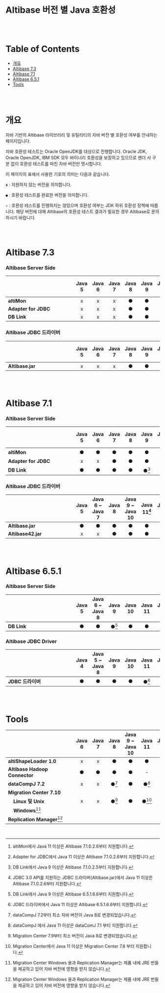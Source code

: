 # Altibase 버전 별 Java 호환성

<br/>

<br/>

# Table of Contents

- [개요](#개요)
- [Altibase 7.3](#altibase-73)
- [Altibase 7.1](#altibase-71)
- [Altibase 6.5.1](#altibase-651)
- [Tools](#tools)

<br/>

<br/>

# 개요

자바 기반의 Altibase 라이브러리 및 유틸리티의 자바 버전 별 호환성 여부를 안내하는 페이지입니다. 

자바 호환성 테스트는 Oracle OpenJDK를 대상으로 진행합니다. Oracle JDK, Oracle OpenJDK, IBM SDK 모두 바이너리 호환성을 보장하고 있으므로 벤더 사 구분 없이 호환성 테스트를 마친 자바 버전만 명시합니다.

이 페이지의 표에서 사용한 기호의 의미는 다음과 같습니다. 

**`x`** : 지원하지 않는 버전을 의미합니다.

`●` : 호환성 테스트를 완료한 버전을 의미합니다. 

**`-`** : 호환성 테스트를 진행하지는 않았으며 호환성 여부는 JDK 하위 호환성 정책에 따릅니다. 해당 버전에 대해 Altibase의 호환성 테스트 결과가 필요한 경우 Altibase로 문의하시기 바랍니다. 

<br/>

<br/>

# Altibase 7.3

### Altibase Server Side

| &nbsp;&nbsp;&nbsp;&nbsp;&nbsp;&nbsp;&nbsp;&nbsp;&nbsp;&nbsp;&nbsp;&nbsp;&nbsp;&nbsp;&nbsp;&nbsp;&nbsp;&nbsp;&nbsp;&nbsp;&nbsp;&nbsp;&nbsp;&nbsp;&nbsp;&nbsp;&nbsp;&nbsp;&nbsp;&nbsp;&nbsp;&nbsp;&nbsp;&nbsp;&nbsp;&nbsp;&nbsp;&nbsp;&nbsp;&nbsp;&nbsp;&nbsp;&nbsp;&nbsp;&nbsp;&nbsp;&nbsp;&nbsp; | Java 5 | Java 6 | Java 7 | Java 8 | Java 9 | Java 10 | Java 11 | Java 12 | Java 17 ~ 21 |
| ------------------------------------------------------------ | :----: | :----: | :----: | :----: | :----: | :-----: | :-----: | :-----: | :----------: |
| **altiMon**                                                  |   x    |   x    |   x    |   ●    |   ●    |    ●    |    ●    |    ●    |      ●       |
| **Adapter for JDBC**                                         |   x    |   x    |   x    |   ●    |   ●    |    ●    |    ●    |    ●    |      ●       |
| **DB Link**                                                  |   x    |   x    |   x    |   ●    |   ●    |    ●    |    ●    |    ●    |      ●       |



### Altibase JDBC 드라이버

| &nbsp;&nbsp;&nbsp;&nbsp;&nbsp;&nbsp;&nbsp;&nbsp;&nbsp;&nbsp;&nbsp;&nbsp;&nbsp;&nbsp;&nbsp;&nbsp;&nbsp;&nbsp;&nbsp;&nbsp;&nbsp;&nbsp;&nbsp;&nbsp;&nbsp;&nbsp;&nbsp;&nbsp;&nbsp;&nbsp;&nbsp;&nbsp;&nbsp;&nbsp;&nbsp;&nbsp;&nbsp;&nbsp;&nbsp;&nbsp;&nbsp;&nbsp;&nbsp;&nbsp;&nbsp;&nbsp;&nbsp;&nbsp; | Java 5 | Java 6 | Java 7 | Java 8 | Java 9 | Java 10 | Java 11 | Java 12 | Java 17 ~ 21 |
| :----------------------------------------------------------- | :----: | :----: | :----: | :----: | :----: | :-----: | :-----: | :-----: | :----------: |
| **Altibase.jar**                                             |   x    |   x    |   x    |   ●    |   ●    |    ●    |    ●    |    ●    |      ●       |

<br/>

<br/>

# Altibase 7.1

### Altibase Server Side

| &nbsp;&nbsp;&nbsp;&nbsp;&nbsp;&nbsp;&nbsp;&nbsp;&nbsp;&nbsp;&nbsp;&nbsp;&nbsp;&nbsp;&nbsp;&nbsp;&nbsp;&nbsp;&nbsp;&nbsp;&nbsp;&nbsp;&nbsp;&nbsp;&nbsp;&nbsp;&nbsp;&nbsp;&nbsp;&nbsp;&nbsp;&nbsp;&nbsp;&nbsp;&nbsp;&nbsp;&nbsp;&nbsp;&nbsp;&nbsp;&nbsp;&nbsp;&nbsp;&nbsp;&nbsp;&nbsp;&nbsp;&nbsp; | Java 5 | Java 6 | Java 7 | Java 8 | Java 9 | Java 10 | Java 11 | Java 12 | Java 17 ~ 21 |
| ------------------------------------------------------------ | :----: | :----: | :----: | :----: | :----: | :-----: | :-----: | :-----: | :----------: |
| **altiMon**                                                  |   ●    |   ●    |   ●    |   ●    |   ●    |    ●    |  ●[^1]  |    ●    |      ●       |
| **Adapter for JDBC**                                         |   x    |   x    |   ●    |   ●    |   ●    |    ●    |  ●[^2]  |    ●    |      ●       |
| **DB Link**                                                  |   ●    |   ●    |   ●    |   ●    | ●[^3]  |    ●    |    ●    |    ●    |      ●       |

[^1]: altiMon에서 Java 11 이상은 Altibase 7.1.0.2.6부터 지원합니다.
[^2]: Adapter for JDBC에서 Java 11 이상은 Altibase 7.1.0.2.6부터 지원합니다.
[^3]: DB Link에서 Java 9 이상은 Altibase 7.1.0.2.5부터 지원합니다.



### Altibase JDBC 드라이버

| &nbsp;&nbsp;&nbsp;&nbsp;&nbsp;&nbsp;&nbsp;&nbsp;&nbsp;&nbsp;&nbsp;&nbsp;&nbsp;&nbsp;&nbsp;&nbsp;&nbsp;&nbsp;&nbsp;&nbsp;&nbsp;&nbsp;&nbsp;&nbsp;&nbsp;&nbsp;&nbsp;&nbsp;&nbsp;&nbsp;&nbsp;&nbsp;&nbsp;&nbsp;&nbsp;&nbsp;&nbsp;&nbsp;&nbsp;&nbsp;&nbsp;&nbsp;&nbsp;&nbsp;&nbsp;&nbsp;&nbsp;&nbsp; | Java 5 | Java 6 ~ Java 7 | Java 8 | Java 9 ~ Java 10 | Java 11[^4] | Java 12 | Java 17 ~ 21 |
| :----------------------------------------------------------- | :----: | :-------------: | :----: | :--------------: | :---------: | :-----: | :----------: |
| **Altibase.jar**                                             |   ●    |        ●        |   ●    |        ●         |      ●      |    ●    |      ●       |
| **Altibase42.jar**                                           |   x    |        x        |   ●    |        ●         |      ●      |    ●    |      ●       |

[^4]: JDBC 3.0 API를 지원하는 JDBC 드라이버(Altibase.jar)에서 Java 11 이상은 Altibase 7.1.0.2.6부터 지원합니다.

<br/>

<br/>

# Altibase 6.5.1

### Altibase Server Side

| &nbsp;&nbsp;&nbsp;&nbsp;&nbsp;&nbsp;&nbsp;&nbsp;&nbsp;&nbsp;&nbsp;&nbsp;&nbsp;&nbsp;&nbsp;&nbsp;&nbsp;&nbsp;&nbsp;&nbsp;&nbsp;&nbsp;&nbsp;&nbsp;&nbsp;&nbsp;&nbsp;&nbsp;&nbsp;&nbsp;&nbsp;&nbsp;&nbsp;&nbsp;&nbsp;&nbsp;&nbsp;&nbsp;&nbsp;&nbsp;&nbsp;&nbsp;&nbsp;&nbsp;&nbsp;&nbsp;&nbsp;&nbsp; | Java 5 | Java 6 ~ Java 8 | Java 9 | Java 10 | Java 11 | Java 12 | Java 17 ~ 21 |
| ------------------------------------------------------------ | :----: | :-------------: | :----: | :-----: | :-----: | :-----: | :----------: |
| **DB Link**                                                  |   ●    |        ●        | ●[^5]  |    ●    |    ●    |    ●    |      ●       |

[^5]: DB Link에서 Java 9 이상은 Altibase 6.5.1.6.6부터 지원합니다.



### Altibase JDBC Driver

| &nbsp;&nbsp;&nbsp;&nbsp;&nbsp;&nbsp;&nbsp;&nbsp;&nbsp;&nbsp;&nbsp;&nbsp;&nbsp;&nbsp;&nbsp;&nbsp;&nbsp;&nbsp;&nbsp;&nbsp;&nbsp;&nbsp;&nbsp;&nbsp;&nbsp;&nbsp;&nbsp;&nbsp;&nbsp;&nbsp;&nbsp;&nbsp;&nbsp;&nbsp;&nbsp;&nbsp;&nbsp;&nbsp;&nbsp;&nbsp;&nbsp;&nbsp;&nbsp;&nbsp;&nbsp;&nbsp;&nbsp;&nbsp; | **Java 4** | Java 5 ~  Java 8 | Java 9 | Java 10 | Java 11 | Java 12 | Java 17 ~ 21 |
| ------------------------------------------------------------ | :--------: | :--------------: | :----: | :-----: | :-----: | :-----: | :----------: |
| **JDBC 드라이버**                                            |     ●      |        ●         |   ●    |    ●    |  ●[^6]  |    ●    |      ●       |

[^6]: JDBC 드라이버에서 Java 11 이상은 Altibase 6.5.1.6.6부터 지원합니다.

<br/>

<br/>

# Tools

| &nbsp;&nbsp;&nbsp;&nbsp;&nbsp;&nbsp;&nbsp;&nbsp;&nbsp;&nbsp;&nbsp;&nbsp;&nbsp;&nbsp;&nbsp;&nbsp;&nbsp;&nbsp;&nbsp;&nbsp;&nbsp;&nbsp;&nbsp;&nbsp;&nbsp;&nbsp;&nbsp;&nbsp;&nbsp;&nbsp;&nbsp;&nbsp;&nbsp;&nbsp;&nbsp;&nbsp;&nbsp;&nbsp;&nbsp;&nbsp;&nbsp;&nbsp;&nbsp;&nbsp;&nbsp;&nbsp;&nbsp;&nbsp; | Java 6 | Java 7 | Java 8 | Java 9 ~ Java 10 | Java 11 | Java 12 | Java 17 | Java 18 |
| ------------------------------------------------------------ | :----: | :----: | :----: | :--------------: | :-----: | :-----: | :-----: | :-----: |
| **altiShapeLoader 1.0**                                      |   x    |   x    |   ●    |        ●         |    ●    |    ●    |    -    |    ●    |
| **Altibase Hadoop Connector**                                |   ●    |   ●    |   ●    |        ●         |    -    |    -    |    -    |    -    |
| **dataCompJ 7.2**                                            |   x    |   x    | ●[^7]  |        ●         |  ●[^8]  |    ●    |    -    |    ●    |
| **Migration Center 7.10**                                    |        |        |        |                  |         |         |         |         |
| &nbsp;&nbsp;&nbsp;&nbsp;**Linux 및 Unix**                    |   x    |   x    | ●[^9]  |        ●         | ●[^10]  |    ●    |    -    |    ●    |
| &nbsp;&nbsp;&nbsp;&nbsp;**Windows**[^11]                     |        |        |        |                  |         |         |         |         |
| **Replication Manager**[^11]                                 |        |        |        |                  |         |         |         |         |

[^7]: dataCompJ 7.2부터 최소 자바 버전이 Java 8로 변경되었습니다.
[^8]: dataCompJ 에서 Java 11 이상은 dataComJ 7.1 부터 지원합니다.
[^9]: Migration Center 7.9부터 최소 버전이 Java 8로 변경되었습니다.
[^10]: Migration Center에서 Java 11 이상은 Migration Center 7.8 부터 지원합니다.
[^11]: Migration Center Windows 용과 Replication Manager는 제품 내에 JRE 번들을 제공하고 있어 자바 버전에 영향을 받지 않습니다.

<br/>
